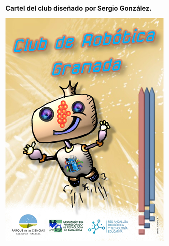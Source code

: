 ## Cartel del club diseñado por Sergio González. ##

![Image][1]

[1]: https://github.com/clubroboticagranada/Club/blob/master/cartel/cartel_club.jpg
